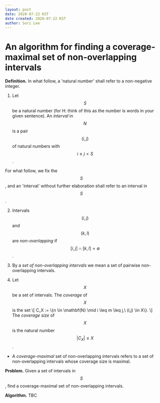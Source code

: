 ```yaml
---
layout: post
date: 2020-07-22 KST
date created: 2020-07-22 KST
author: Sori Lee
---
```


# An algorithm for finding a coverage-maximal set of non-overlapping intervals

**Definition.** In what follow, a 'natural number' shall refer to a non-negative integer.

1. Let $$S$$ be a natural number (for H: think of this as the number is words in your given sentence). An *interval* in $$N$$ is a pair $$(i,j)$$ of natural numbers with $$i \leq j < S$$.

For what follow, we fix the $$S$$, and an 'interval' without further elaboration shall refer to an interval in $$S$$.

2. Intervals $$(i,j)$$ and $$(k,l)$$ are *non-overlapping* if $$[i,j] \cap [k,l] = \emptyset$$.

3. By a *set of non-overlapping intervals* we mean a set of pairwise non-overlapping intervals.

4. Let $$X$$ be a set of intervals. The *coverage* of $$X$$ is the set
\\[
C_X := \\{n \in \mathbf{N} \mid i \leq m \leq j,\ (i,j) \in X\\}.
\\]
The *coverage size* of $$X$$ is the natural number $$|C_X| \leq X$$.

- A *coverage-maximal* set of non-overlapping intervals refers to a set of non-overlapping intervals whose coverage size is maximal.

**Problem.** Given a set of intervals in $$S$$, find a coverage-maximal set of non-overlapping intervals.

**Algorithm.** TBC
